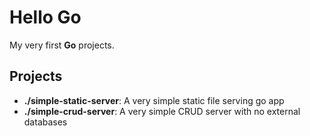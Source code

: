 # Hello Go

My very first **Go** projects.

## Projects

- **./simple-static-server**: A very simple static file serving go app
- **./simple-crud-server**: A very simple CRUD server with no external databases
